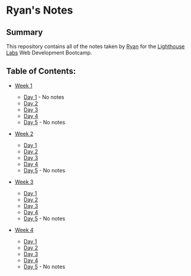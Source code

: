 # Ryan's Notes

## Summary

This repository contains all of the notes taken by [Ryan](https://github.com/RAFH82) for the [Lighthouse Labs](https://www.lighthouselabs.ca/) Web Development Bootcamp.

## Table of Contents:

- [Week 1](/Week_1)

  - [Day 1](/Week_1/Day_1) - No notes
  - [Day 2](https://github.com/tborsa/lectures/tree/master/week1/day2)
  - [Day 3](https://github.com/andydlindsay/oct26-2020/tree/master/w01d03)
  - [Day 4](https://github.com/tborsa/lectures/tree/master/week1/day4)
  - [Day 5](/Week_1/Day_5) - No notes

- [Week 2](/Week_2)
  - [Day 1](https://github.com/hafbau/w2d1_tdd_with_mocha_chai)
  - [Day 2](https://github.com/andydlindsay/oct26-2020/tree/master/w02d02)
  - [Day 3](https://github.com/tborsa/lectures/tree/master/week2/day3)
  - [Day 4](https://github.com/andydlindsay/oct26-2020/tree/master/w02d04)
  - [Day 5](/Week_2/Day_5) - No notes
- [Week 3](/Week_3)
  - [Day 1](https://github.com/andydlindsay/oct26-2020/tree/master/w03d01)
  - [Day 2](https://github.com/tborsa/lectures/tree/master/week3/day2)
  - [Day 3](https://github.com/andydlindsay/oct26-2020/tree/master/w03d03)
  - [Day 4](https://github.com/tborsa/lectures/tree/master/week3/day3)
  - [Day 5](/Week_3/Day_5) - No notes
- [Week 4](/Week_4)
  - [Day 1]()
  - [Day 2]()
  - [Day 3]()
  - [Day 4]()
  - [Day 5](/Week_4/Day_5) - No notes
